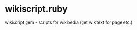 wikiscript.ruby
===============

wikiscript gem - scripts for wikipedia (get wikitext for page etc.)
